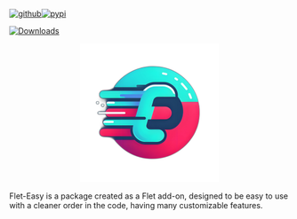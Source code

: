 [![github](https://img.shields.io/badge/my_profile-000?style=for-the-badge&logo=github&logoColor=white)](https://github.com/Daxexs)[![pypi](https://img.shields.io/badge/Pypi-0A66C2?style=for-the-badge&logo=pypi&logoColor=white)](https://pypi.org/project/flet-easy)

[![Downloads](https://static.pepy.tech/badge/flet-easy)](https://pepy.tech/project/flet-easy)

<div align="center">
    <img src="https://github.com/Daxexs/flet-easy/blob/main/media/logo.png?raw=true" alt="logo" width="250">
</div>

Flet-Easy is a package created as a Flet add-on, designed to be easy to use with a cleaner order in the code, having many customizable features. 